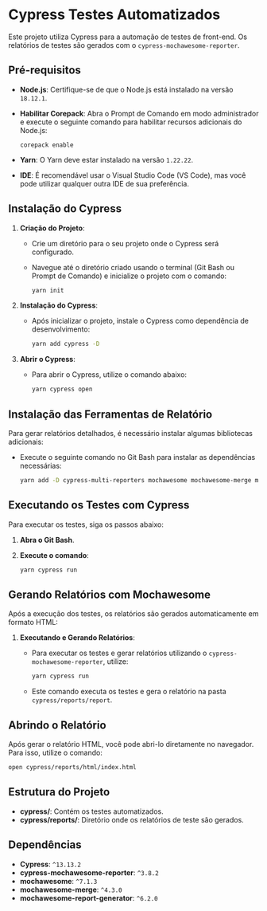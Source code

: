 
# Cypress Testes Automatizados

Este projeto utiliza Cypress para a automação de testes de front-end. Os relatórios de testes são gerados com o `cypress-mochawesome-reporter`.

## Pré-requisitos

- **Node.js**: Certifique-se de que o Node.js está instalado na versão `18.12.1`.
- **Habilitar Corepack**: Abra o Prompt de Comando em modo administrador e execute o seguinte comando para habilitar recursos adicionais do Node.js:
  
  ``` git bash
  corepack enable
  ```
- **Yarn**: O Yarn deve estar instalado na versão `1.22.22`. 
- **IDE**: É recomendável usar o Visual Studio Code (VS Code), mas você pode utilizar qualquer outra IDE de sua preferência.

## Instalação do Cypress

1. **Criação do Projeto**:
   - Crie um diretório para o seu projeto onde o Cypress será configurado.
   
   - Navegue até o diretório criado usando o terminal (Git Bash ou Prompt de Comando) e inicialize o projeto com o comando:
   
     ```bash
     yarn init
     ```

2. **Instalação do Cypress**:
   - Após inicializar o projeto, instale o Cypress como dependência de desenvolvimento:
   
     ```bash
     yarn add cypress -D
     ```

3. **Abrir o Cypress**:
   - Para abrir o Cypress, utilize o comando abaixo:
   
     ```bash
     yarn cypress open
     ```

## Instalação das Ferramentas de Relatório

Para gerar relatórios detalhados, é necessário instalar algumas bibliotecas adicionais:

- Execute o seguinte comando no Git Bash para instalar as dependências necessárias:

  ```bash
  yarn add -D cypress-multi-reporters mochawesome mochawesome-merge mochawesome-report-generator
  ```

## Executando os Testes com Cypress

Para executar os testes, siga os passos abaixo:

1. **Abra o Git Bash**.
2. **Execute o comando**:

   ```bash
   yarn cypress run
   ```

## Gerando Relatórios com Mochawesome

Após a execução dos testes, os relatórios são gerados automaticamente em formato HTML:

1. **Executando e Gerando Relatórios**:
   - Para executar os testes e gerar relatórios utilizando o `cypress-mochawesome-reporter`, utilize:

     ```bash
     yarn cypress run
     ```

   - Este comando executa os testes e gera o relatório na pasta `cypress/reports/report`.

## Abrindo o Relatório

Após gerar o relatório HTML, você pode abri-lo diretamente no navegador. Para isso, utilize o comando:

```bash
open cypress/reports/html/index.html
```

## Estrutura do Projeto

- **cypress/**: Contém os testes automatizados.
- **cypress/reports/**: Diretório onde os relatórios de teste são gerados.

## Dependências

- **Cypress**: `^13.13.2`
- **cypress-mochawesome-reporter**: `^3.8.2`
- **mochawesome**: `^7.1.3`
- **mochawesome-merge**: `^4.3.0`
- **mochawesome-report-generator**: `^6.2.0`


